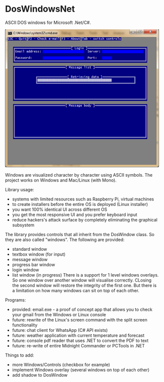 # DosWindowsNet
ASCII DOS windows for Microsoft .Net/C#. 

![Alt text](/screenshots/email2.png?raw=true "email.exe can check e-mail from gmail")

Windows are visualized character by character using ASCII symbols. The project works on Windows and Mac/Linux (with Mono).

Library usage:

  * systems with limited resources such as Raspberry Pi, virtual machines
  * to create installers before the entire OS is deployed (Linux installer)
  * you want 100% identical UI across different OS
  * you get the most responsive UI and you prefer keyboard input
  * reduce hackers's attack surface by completely eliminating the graphical subsystem
  
The library provides controls that all inherit from the DosWindow class. So they are also called "windows". The following are provided:
  * standard window
  * textbox window (for input)
  * message window
  * progress bar window 
  * login window
  * list window (in progress)
There is a support for 1 level windows overlays. So one window over another window will visualise correctly. CLosing the second window will restore the integrity of the first one. But there is a limitation on how many windows can sit on top of each other.

Programs:
  * provided: email.exe - a proof of concept app that allows you to check your gmail from the Windows or Linux console
  * future: rewrite of the Linux's screen command with the split screen functionality
  * future: chat client for WhatsApp (C# API exists)
  * future: weather application with current temperature and forecast
  * future: console pdf reader that uses .NET to convert the PDF to text
  * future: re-write of entire Midnight Commander or PCTools in .NET 

Things to add:
  * more Windows/Controls (checkbox for example)
  * implement Windows overlay (several windows on top of each other)
  * add shadow to DosWindow


